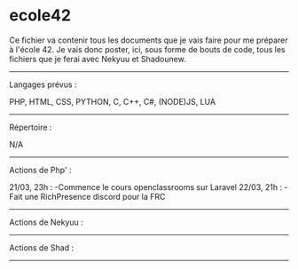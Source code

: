 # ecole42

Ce fichier va contenir tous les documents que je vais faire pour me préparer à l'école 42. Je vais donc poster, ici, sous forme de bouts de code, tous les fichiers que je 
ferai avec Nekyuu et Shadounew.

------------------------------------------------------------------------


Langages prévus : 

PHP, HTML, CSS, PYTHON, C, C++, C#, (NODE)JS, LUA


------------------------------------------------------------------------

Répertoire :

N/A

------------------------------------------------------------------------

Actions de Php' : 

21/03, 23h : 
-Commence le cours openclassrooms sur Laravel
22/03, 21h : 
-Fait une RichPresence discord pour la FRC

------------------------------------------------------------------------

Actions de Nekyuu : 

------------------------------------------------------------------------

Actions de Shad : 

------------------------------------------------------------------------
